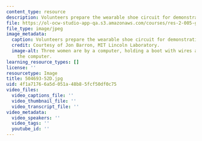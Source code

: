 ```yaml
---
content_type: resource
description: Volunteers prepare the wearable shoe circuit for demonstration.
file: https://ol-ocw-studio-app-qa.s3.amazonaws.com/courses/res-2-005-girls-who-build-make-your-own-wearables-workshop-spring-2015/4f1a71766a5d051a48b85fcf50df0c75_504693-52D.jpg
file_type: image/jpeg
image_metadata:
  caption: Volunteers prepare the wearable shoe circuit for demonstration.
  credit: Courtesy of Jon Barron, MIT Lincoln Laboratory.
  image-alt: Three women are by a computer, holding a boot with wires attached to
    the computer.
learning_resource_types: []
license: ''
resourcetype: Image
title: 504693-52D.jpg
uid: 4f1a7176-6a5d-051a-48b8-5fcf50df0c75
video_files:
  video_captions_file: ''
  video_thumbnail_file: ''
  video_transcript_file: ''
video_metadata:
  video_speakers: ''
  video_tags: ''
  youtube_id: ''
---
```

